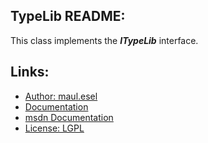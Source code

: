 ## TypeLib README:
This class implements the ***ITypeLib*** interface.

## Links:
* [Author: maul.esel](https://github.com/maul-esel)
* [Documentation](http://maul-esel.github.com/COM-Classes/AHK_Lv1.1/TypeLib)
* [msdn Documentation](http://msdn.microsoft.com/en-us/library/windows/desktop/ms221549%28v=VS.85%29.aspx)
* [License: LGPL](http://www.gnu.org/licenses/lgpl-2.1.txt)